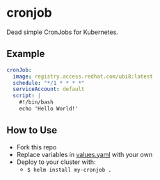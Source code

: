 # cronjob

Dead simple CronJobs for Kubernetes.

## Example

```yaml
cronJob:
  image: registry.access.redhat.com/ubi8:latest
  schedule: "*/1 * * * *"
  serviceAccount: default
  script: |
    #!/bin/bash
    echo 'Hello World!'
```

## How to Use

* Fork this repo
* Replace variables in [values.yaml](values.yaml) with your own
* Deploy to your cluster with:
    * `$ helm install my-cronjob .`
